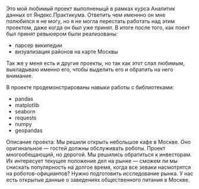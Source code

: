 Это мой любимый проект выполненыцй в рамках курса Аналитик данных от Яндекс.Практикума. Ответить чем именнно он мне полюбился я не могу, но я не могла перестать работать над этим проектом, даже когда он был уже принят. В итоге после того, как поект был принят ревьюером были реализованы:
* парсер википедии
* визуализация районов на карте Москвы

Так же у меня есть и другие проекты, но так как этот слал любимым, выкладываю именно его, чтобы выделить его и обратить на него внимание.

В проекте продемонстрированы навыки работы с библиотеками:
* pandas
* matplotlib
* seaborn
* requests
* numpy
* geopandas

Описание проекта:
Мы решили открыть небольшое кафе в Москве. Оно оригинальное — гостей должны обслуживать роботы. Проект многообещающий, но дорогой. Мы решились обратиться к инвесторам. Их интересует текущее положение дел на рынке — сможем ли мы снискать популярность на долгое время, когда все зеваки насмотрятся на роботов-официантов? Нужно подготовить исследование рынка. У нас есть открытые данные о заведениях общественного питания в Москве.
